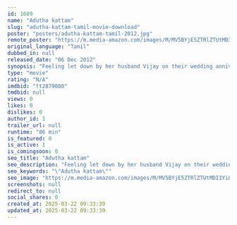 ```yaml
---
id: 1609
name: "Adutha kattam"
slug: "adutha-kattam-tamil-movie-download"
poster: "posters/adutha-kattam-tamil-2012.jpg"
remote_poster: "https://m.media-amazon.com/images/M/MV5BYjE5ZTRlZTUtMDI1Yi00OTUzLWE1NmMtYTZjMTVhNmQ2M2VhXkEyXkFqcGdeQXVyNTM3MDMyMDQ@._V1_SX300.jpg"
original_language: "Tamil"
dubbed_in: null
released_date: "06 Dec 2012"
synopsis: "Feeling let down by her husband Vijay on their wedding anniversary, Rekha drives to her mother's home. Her car breaks down in the middle of nowhere. And, to make matters worse."
type: "movie"
rating: "N/A"
imdbid: "tt2879080"
tmdbid: null
views: 0
likes: 0
dislikes: 0
author_id: 1
trailer_url: null
runtime: "86 min"
is_featured: 0
is_active: 1
is_comingsoon: 0
seo_title: "Adutha kattam"
seo_description: "Feeling let down by her husband Vijay on their wedding anniversary, Rekha drives to her mother's home. Her car breaks down in the middle of nowhere. And, to make matters worse."
seo_keywords: "\"Adutha kattam\""
seo_image: "https://m.media-amazon.com/images/M/MV5BYjE5ZTRlZTUtMDI1Yi00OTUzLWE1NmMtYTZjMTVhNmQ2M2VhXkEyXkFqcGdeQXVyNTM3MDMyMDQ@._V1_SX300.jpg"
screenshots: null
redirect_to: null
social_shares: 0
created_at: 2025-03-22 09:33:39
updated_at: 2025-03-22 09:33:39
---
```


